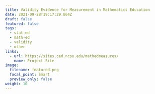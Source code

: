 ```yaml
---
title: Validity Evidence for Measurement in Mathematics Education
date: 2021-09-28T19:17:29.864Z
draft: false
featured: false
tags:
  - stat-ed
  - math-ed
  - validity
  - other
links:
  - url: https://sites.ced.ncsu.edu/mathedmeasures/
    name: Project Site
image:
  filename: featured.png
  focal_point: Smart
  preview_only: false
weight: 10
---
```

